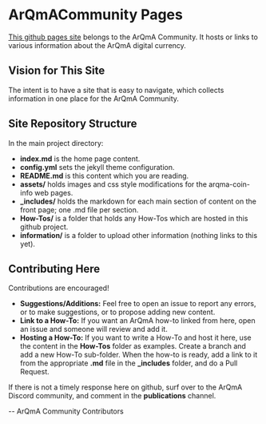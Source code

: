 # ArQmACommunity Pages
[This github pages site](https://ArqTras.github.io/) belongs to the ArQmA Community. It hosts or links to various information about the ArQmA digital currency.

## Vision for This Site

The intent is to have a site that is easy to navigate, which collects information in one place for the ArQmA Community.

## Site Repository Structure

In the main project directory:

*   **index.md** is the home page content.
*   **config.yml** sets the jekyll theme configuration.
*   **README.md** is this content which you are reading.
*   **assets/** holds images and css style modifications for the arqma-coin-info web pages.
*   **_includes/** holds the markdown for each main section of content on the front page; one .md file per section.
*   **How-Tos/** is a folder that holds any How-Tos which are hosted in this github project.
*   **information/** is a folder to upload other information (nothing links to this yet).

## Contributing Here
Contributions are encouraged!

*   **Suggestions/Additions:** Feel free to open an issue to report any errors, or to make suggestions, or to propose adding new content.
*   **Link to a How-To:** If you want an ArQmA how-to linked from here, open an issue and someone will review and add it.
*   **Hosting a How-To:** If you want to write a How-To and host it here, use the content in the **How-Tos** folder as examples. Create a branch and add a new How-To sub-folder. When the how-to is ready, add a link to it from the appropriate **.md** file in the **_includes** folder, and do a Pull Request.

If there is not a timely response here on github, surf over to the ArQmA Discord community, and comment in the **publications** channel.

-- ArQmA Community Contributors
